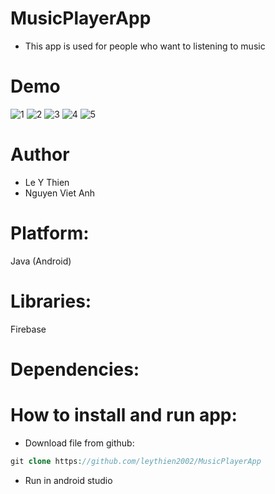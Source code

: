 # MusicPlayerApp
- This app is used for people who want to listening to music
# Demo

![1](https://user-images.githubusercontent.com/77376115/232752730-4d19ef6f-42e0-4e98-835a-7d6d744fbfd3.gif)
![2](https://user-images.githubusercontent.com/77376115/232753346-f248f8b6-8aca-498f-82fb-bf93fdb7c977.gif)
![3](https://user-images.githubusercontent.com/77376115/232761217-dcc64efd-4b8e-4c34-a49b-4cbec4bfa402.gif)
![4](https://user-images.githubusercontent.com/77376115/232761490-ffd9e9af-5a33-43d8-bb49-5bcdd153ad0b.gif)
![5](https://user-images.githubusercontent.com/77376115/232762088-05fd76dc-cd79-4dfe-88f9-cd7f3fa99668.gif)
# Author
- Le Y Thien
- Nguyen Viet Anh
# Platform:
Java (Android)
# Libraries:
Firebase
# Dependencies:

# How to install and run app:
- Download file from github:
```php
git clone https://github.com/leythien2002/MusicPlayerApp
```
- Run in android studio
